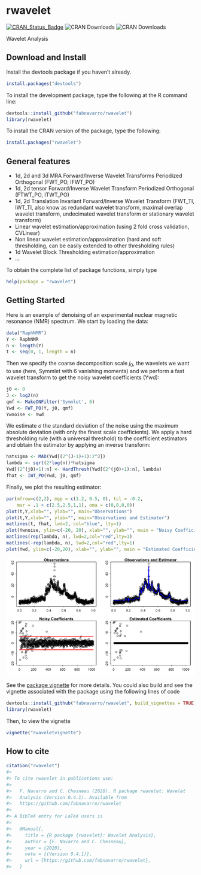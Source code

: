 # rwavelet

[![CRAN_Status_Badge](http://www.r-pkg.org/badges/version/rwavelet)](http://cran.r-project.org/package=rwavelet)
![CRAN Downloads](http://cranlogs.r-pkg.org/badges/rwavelet) ![CRAN
Downloads](http://cranlogs.r-pkg.org/badges/grand-total/rwavelet)

Wavelet Analysis

## Download and Install

Install the devtools package if you haven’t already.

``` r
install.packages("devtools")
```

To install the development package, type the following at the R command
line:

``` r
devtools::install_github("fabnavarro/rwavelet")
library(rwavelet)
```

To install the CRAN version of the package, type the following:

``` r
install.packages("rwavelet")
```

## General features

-   1d, 2d and 3d MRA Forward/Inverse Wavelet Transforms Periodized
    Orthogonal (FWT_PO, IFWT_PO)
-   1d, 2d tensor Forward/Inverse Wavelet Transform Periodized
    Orthogonal (FTWT_PO, ITWT_PO)
-   1d, 2d Translation Invariant Forward/Inverse Wavelet Transform
    (FWT_TI, IWT_TI, also know as redundant wavelet transform, maximal
    overlap wavelet transform, undecimated wavelet transform or
    stationary wavelet transform)
-   Linear wavelet estimation/approximation (using 2 fold cross
    validation, CVLinear)
-   Non linear wavelet estimation/approximation (hard and soft
    thresholding, can be easily extended to other thresholding rules)
-   1d Wavelet Block Thresholding estimation/approximation
-   …

To obtain the complete list of package functions, simply type

``` r
help(package = "rwavelet")
```

## Getting Started

Here is an example of denoising of an experimental nuclear magnetic
resonance (NMR) spectrum. We start by loading the data:

``` r
data("RaphNMR")
Y <- RaphNMR
n <- length(Y)
t <- seq(0, 1, length = n)
```

Then we specify the coarse decomposition scale *j*<sub>0</sub>, the
wavelets we want to use (here, Symmlet with 6 vanishing moments) and we
perform a fast wavelet transform to get the noisy wavelet coefficients
(Ywd):

``` r
j0 <- 0
J <- log2(n)
qmf <- MakeONFilter('Symmlet', 6)
Ywd <- FWT_PO(Y, j0, qmf)
Ywnoise <- Ywd
```

We estimate *σ* the standard deviation of the noise using the maximum
absolute deviation (with only the finest scale coefficients). We apply a
hard thresholding rule (with a universal threshold) to the coefficient
estimators and obtain the estimator by applying an inverse transform:

``` r
hatsigma <- MAD(Ywd[(2^(J-1)+1):2^J])
lambda <- sqrt(2*log(n))*hatsigma
Ywd[(2^(j0)+1):n] <- HardThresh(Ywd[(2^(j0)+1):n], lambda)
fhat <- IWT_PO(Ywd, j0, qmf)
```

Finally, we plot the resulting estimator:

``` r
par(mfrow=c(2,2), mgp = c(1.2, 0.5, 0), tcl = -0.2,
    mar = .1 + c(2.5,2.5,1,1), oma = c(0,0,0,0))
plot(t,Y,xlab="", ylab="", main="Observations")
plot(t,Y,xlab="", ylab="", main="Observations and Estimator")
matlines(t, fhat, lwd=2, col="blue", lty=1)
plot(Ywnoise, ylim=c(-20, 20), xlab="", ylab="", main = "Noisy Coefficients")
matlines(rep(lambda, n), lwd=2,col="red",lty=1)
matlines(-rep(lambda, n), lwd=2,col="red",lty=1)
plot(Ywd, ylim=c(-20,20), xlab="", ylab="", main = "Estimated Coefficients")
```

![](inst/doc/readme_img/NMR-1.png)

See the [package
vignette](http://fnavarro.perso.math.cnrs.fr/rpackage/rwaveletvignette.html)
for more details. You could also build and see the vignette associated
with the package using the following lines of code

``` r
devtools::install_github("fabnavarro/rwavelet", build_vignettes = TRUE)
library(rwavelet)
```

Then, to view the vignette

``` r
vignette("rwaveletvignette")
```

## How to cite

``` r
citation("rwavelet")
#> 
#> To cite rwavelet in publications use:
#> 
#>   F. Navarro and C. Chesneau (2020). R package rwavelet: Wavelet
#>   Analysis (Version 0.4.1). Available from
#>   https://github.com/fabnavarro/rwavelet
#> 
#> A BibTeX entry for LaTeX users is
#> 
#>   @Manual{,
#>     title = {R package {rwavelet}: Wavelet Analysis},
#>     author = {F. Navarro and C. Chesneau},
#>     year = {2020},
#>     note = {(Version 0.4.1)},
#>     url = {https://github.com/fabnavarro/rwavelet},
#>   }
```

